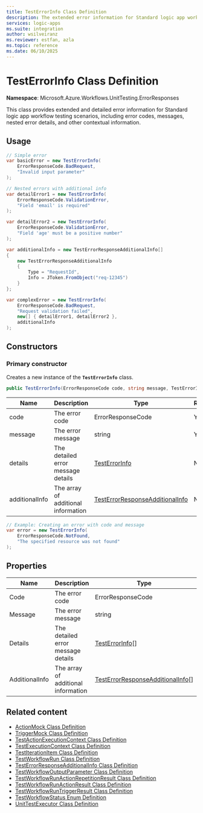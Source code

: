 ```yaml
---
title: TestErrorInfo Class Definition
description: The extended error information for Standard logic app workflow testing scenarios.
services: logic-apps
ms.suite: integration
author: wsilveiranz
ms.reviewer: estfan, azla
ms.topic: reference
ms.date: 06/10/2025
---
```


# TestErrorInfo Class Definition

**Namespace**: Microsoft.Azure.Workflows.UnitTesting.ErrorResponses

This class provides extended and detailed error information for Standard logic app workflow testing scenarios, including error codes, messages, nested error details, and other contextual information.

## Usage

```C#
// Simple error
var basicError = new TestErrorInfo(
    ErrorResponseCode.BadRequest,
    "Invalid input parameter"
);

// Nested errors with additional info
var detailError1 = new TestErrorInfo(
    ErrorResponseCode.ValidationError,
    "Field 'email' is required"
);

var detailError2 = new TestErrorInfo(
    ErrorResponseCode.ValidationError,
    "Field 'age' must be a positive number"
);

var additionalInfo = new TestErrorResponseAdditionalInfo[]
{
    new TestErrorResponseAdditionalInfo
    {
        Type = "RequestId",
        Info = JToken.FromObject("req-12345")
    }
};

var complexError = new TestErrorInfo(
    ErrorResponseCode.BadRequest,
    "Request validation failed",
    new[] { detailError1, detailError2 },
    additionalInfo
);
```

## Constructors

### Primary constructor

Creates a new instance of the **`TestErrorInfo`** class.

```C#
public TestErrorInfo(ErrorResponseCode code, string message, TestErrorInfo[] details = null, TestErrorResponseAdditionalInfo[] additionalInfo = null)
```

|Name|Description|Type|Required|
|---|---|---|---|
|code|The error code|ErrorResponseCode|Yes|
|message|The error message|string|Yes|
|details|The detailed error message details|[TestErrorInfo](test-error-info-class-definition.md)|No|
|additionalInfo|The array of additional information|[TestErrorResponseAdditionalInfo](test-error-response-additional-info-class-definition.md)|No|

```C#
// Example: Creating an error with code and message
var error = new TestErrorInfo(
    ErrorResponseCode.NotFound,
    "The specified resource was not found"
);
```

## Properties

|Name|Description|Type|Required|
|---|---|---|---|
|Code|The error code|ErrorResponseCode|Yes|
|Message|The error message|string|Yes|
|Details|The detailed error message details|[TestErrorInfo](test-error-info-class-definition.md)[]|No|
|AdditionalInfo|The array of additional information|[TestErrorResponseAdditionalInfo](test-error-response-additional-info-class-definition.md)[]|No|

## Related content

- [ActionMock Class Definition](action-mock-class-definition.md)
- [TriggerMock Class Definition](trigger-mock-class-definition.md)
- [TestActionExecutionContext Class Definition](test-action-execution-context-class-definition.md)
- [TestExecutionContext Class Definition](test-execution-context-class-definition.md)
- [TestIterationItem Class Definition](test-iteration-item-class-definition.md)
- [TestWorkflowRun Class Definition](test-workflow-run-class-definition.md)
- [TestErrorResponseAdditionalInfo Class Definition](test-error-response-additional-info-class-definition.md)
- [TestWorkflowOutputParameter Class Definition](test-workflow-output-parameter-class-definition.md)
- [TestWorkflowRunActionRepetitionResult Class Definition](test-workflow-run-action-repetition-result-class-definition.md)
- [TestWorkflowRunActionResult Class Definition](test-workflow-run-action-result-class-definition.md)
- [TestWorkflowRunTriggerResult Class Definition](test-workflow-run-trigger-result-class-definition.md)
- [TestWorkflowStatus Enum Definition](test-workflow-status-enum-definition.md)
- [UnitTestExecutor Class Definition](unit-test-executor-class-definition.md)
